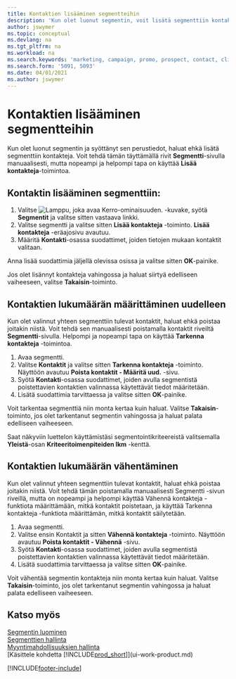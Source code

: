 ```yaml
---
title: Kontaktien lisääminen segmentteihin
description: 'Kun olet luonut segmentin, voit lisätä segmenttiin kontakteja esimerkiksi tiettyihin asiakkaisiin kohdistettuina markkinointikampanjoiden osana.'
author: jswymer
ms.topic: conceptual
ms.devlang: na
ms.tgt_pltfrm: na
ms.workload: na
ms.search.keywords: 'marketing, campaign, promo, prospect, contact, client, customer'
ms.search.form: '5091, 5093'
ms.date: 04/01/2021
ms.author: jswymer
---
```

# <a name="add-contacts-to-segments" />Kontaktien lisääminen segmentteihin
Kun olet luonut segmentin ja syöttänyt sen perustiedot, haluat ehkä lisätä segmenttiin kontakteja. Voit tehdä tämän täyttämällä rivit **Segmentti**-sivulla manuaalisesti, mutta nopeampi ja helpompi tapa on käyttää **Lisää kontakteja**-toimintoa.

## <a name="to-add-a-contact-to-a-segment" />Kontaktin lisääminen segmenttiin:
1. Valitse ![Lamppu, joka avaa Kerro-ominaisuuden.](media/ui-search/search_small.png "Kerro, mitä haluat tehdä") -kuvake, syötä **Segmentit** ja valitse sitten vastaava linkki.  
2. Valitse segmentti ja valitse sitten **Lisää kontakteja** -toiminto. **Lisää kontakteja** -eräajosivu avautuu.
3. Määritä **Kontakti**-osassa suodattimet, joiden tietojen mukaan kontaktit valitaan.

Anna lisää suodattimia jäljellä olevissa osissa ja valitse sitten **OK**-painike.

Jos olet lisännyt kontakteja vahingossa ja haluat siirtyä edelliseen vaiheeseen, valitse **Takaisin**-toiminto.

## <a name="to-refine-the-number-of-contacts" />Kontaktien lukumäärän määrittäminen uudelleen
Kun olet valinnut yhteen segmenttiin tulevat kontaktit, haluat ehkä poistaa joitakin niistä. Voit tehdä sen manuaalisesti poistamalla kontaktit riveiltä **Segmentti**-sivulla. Helpompi ja nopeampi tapa on käyttää **Tarkenna kontakteja** -toimintoa.

1. Avaa segmentti.
2. Valitse **Kontaktit** ja valitse sitten **Tarkenna kontakteja** -toiminto. Näyttöön avautuu **Poista kontaktit - Määritä uud.** -sivu.
3. Syötä **Kontakti**-osassa suodattimet, joiden avulla segmentistä poistettavien kontaktien valinnassa käytettävät tiedot määritetään.
4. Lisätä suodattimia tarvittaessa ja valitse sitten **OK**-painike.

Voit tarkentaa segmenttiä niin monta kertaa kuin haluat. Valitse **Takaisin**-toiminto, jos olet tarkentanut segmentin vahingossa ja haluat palata edelliseen vaiheeseen.

Saat näkyviin luettelon käyttämistäsi segmentointikriteereistä valitsemalla **Yleistä**-osan **Kriteeritoimenpiteiden lkm** -kenttä.

## <a name="to-reduce-the-number-of-contacts" />Kontaktien lukumäärän vähentäminen
Kun olet valinnut yhteen segmenttiin tulevat kontaktit, haluat ehkä poistaa joitakin niistä. Voit tehdä tämän poistamalla manuaalisesti Segmentti -sivun riveillä, mutta on nopeampi ja helpompi käyttää Vähennä kontakteja -funktiota määrittämään, mitkä kontaktit poistetaan, ja käyttää Tarkenna kontakteja -funktiota määrittämän, mitkä kontaktit säilytetään.

1. Avaa segmentti.
2. Valitse ensin Kontaktit ja sitten **Vähennä kontakteja** -toiminto. Näyttöön avautuu **Poista kontaktit - Vähennä** -sivu.
3. Syötä **Kontakti**-osassa suodattimet, joiden avulla segmentistä poistettavien kontaktien valinnassa käytettävät tiedot määritetään.
4. Lisätä suodattimia tarvittaessa ja valitse sitten **OK**-painike.

Voit vähentää segmentin kontakteja niin monta kertaa kuin haluat. Valitse **Takaisin**-toiminto, jos olet tarkentanut segmentin vahingossa ja haluat palata edelliseen vaiheeseen.

## <a name="see-also" />Katso myös
[Segmentin luominen](marketing-how-create-segment.md)   
[Segmenttien hallinta](marketing-segments.md)  
[Myyntimahdollisuuksien hallinta](marketing-manage-sales-opportunities.md)  
[Käsittele kohdetta [!INCLUDE[prod_short](includes/prod_short.md)]](ui-work-product.md)  


[!INCLUDE[footer-include](includes/footer-banner.md)]
